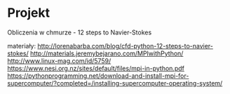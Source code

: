 # Projekt
Obliczenia w chmurze - 12 steps to Navier-Stokes

materiały:
http://lorenabarba.com/blog/cfd-python-12-steps-to-navier-stokes/
http://materials.jeremybejarano.com/MPIwithPython/
http://www.linux-mag.com/id/5759/
https://www.nesi.org.nz/sites/default/files/mpi-in-python.pdf
https://pythonprogramming.net/download-and-install-mpi-for-supercomputer/?completed=/installing-supercomputer-operating-system/
